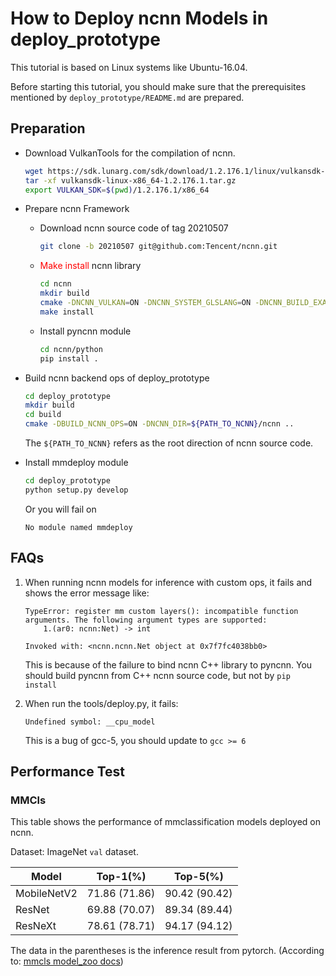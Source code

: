 # How to Deploy ncnn Models in deploy_prototype

This tutorial is based on Linux systems like Ubuntu-16.04.

Before starting this tutorial, you should make sure that the prerequisites mentioned by `deploy_prototype/README.md` are prepared.

## Preparation

- Download VulkanTools for the compilation of ncnn.
    ```bash
    wget https://sdk.lunarg.com/sdk/download/1.2.176.1/linux/vulkansdk-linux-x86_64-1.2.176.1.tar.gz?Human=true -O vulkansdk-linux-x86_64-1.2.176.1.tar.gz
    tar -xf vulkansdk-linux-x86_64-1.2.176.1.tar.gz
    export VULKAN_SDK=$(pwd)/1.2.176.1/x86_64

- Prepare ncnn Framework

    - Download ncnn source code of tag 20210507
        ```bash
        git clone -b 20210507 git@github.com:Tencent/ncnn.git
        ```
    - <font color=red>Make install</font> ncnn library
        ```bash
        cd ncnn
        mkdir build
        cmake -DNCNN_VULKAN=ON -DNCNN_SYSTEM_GLSLANG=ON -DNCNN_BUILD_EXAMPLES=ON -DNCNN_PYTHON=ON -DNCNN_BUILD_TOOLS=ON -DNCNN_BUILD_BENCHMARK=ON -DNCNN_BUILD_TESTS=ON ..
        make install
        ```
    - Install pyncnn module
        ```bash
        cd ncnn/python
        pip install .
        ```

- Build ncnn backend ops of deploy_prototype
    ```bash
    cd deploy_prototype
    mkdir build
    cd build
    cmake -DBUILD_NCNN_OPS=ON -DNCNN_DIR=${PATH_TO_NCNN}/ncnn ..
    ```
    The `${PATH_TO_NCNN}` refers as the root direction of ncnn source code.
- Install mmdeploy module
    ```bash
    cd deploy_prototype
    python setup.py develop
    ```
    Or you will fail on
    ```
    No module named mmdeploy
    ```

## FAQs

1. When running ncnn models for inference with custom ops, it fails and shows the error message like:

    ```
    TypeError: register mm custom layers(): incompatible function arguments. The following argument types are supported:
        1.(ar0: ncnn:Net) -> int

    Invoked with: <ncnn.ncnn.Net object at 0x7f7fc4038bb0>
    ```
    This is because of the failure to bind ncnn C++ library to pyncnn. You should build pyncnn from C++ ncnn source code, but not by `pip install`

2. When run the tools/deploy.py, it fails:
    ```
    Undefined symbol: __cpu_model
    ```
    This is a bug of gcc-5, you should update to `gcc >= 6`

## Performance Test

### MMCls
This table shows the performance of mmclassification models deployed on ncnn.

Dataset: ImageNet `val` dataset.

| Model | Top-1(%) | Top-5(%) |
|-------|----------|----------|
| MobileNetV2| 71.86 (71.86) | 90.42 (90.42) |
| ResNet | 69.88 (70.07) | 89.34 (89.44) |
| ResNeXt | 78.61 (78.71) | 94.17 (94.12) |

The data in the parentheses is the inference result from pytorch.
(According to: [mmcls model_zoo docs](https://github.com/open-mmlab/mmclassification/blob/master/docs/model_zoo.md))
